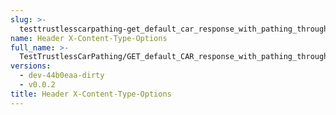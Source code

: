 ```yaml
---
slug: >-
  testtrustlesscarpathing-get_default_car_response_with_pathing_through_unixfs_directory_(accept_header)-header_x-content-type-options
name: Header X-Content-Type-Options
full_name: >-
  TestTrustlessCarPathing/GET_default_CAR_response_with_pathing_through_UnixFS_Directory_(Accept_Header)/Header_X-Content-Type-Options
versions:
  - dev-44b0eaa-dirty
  - v0.0.2
title: Header X-Content-Type-Options
---
```


